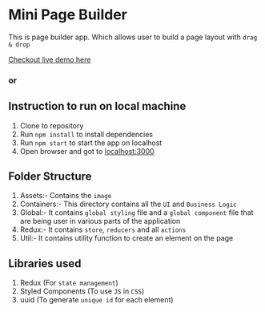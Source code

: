 # Mini Page Builder

This is page builder app. Which allows user to build a page layout with `drag & drop`

[Checkout live demo here](https://uddesh-mini-page-builder.netlify.app/)

### or

## Instruction to run on local machine

1. Clone to repository
2. Run `npm install` to install dependencies
3. Run `npm start` to start the app on localhost
4. Open browser and got to [localhost:3000](http://localhost:3000)

## Folder Structure

1. Assets:- Contains the `image`
2. Containers:- This directory contains all the `UI` and `Business Logic`
3. Global:- It contains `global styling` file and a `global component` file that are being user in various parts of the application
4. Redux:- It contains `store`, `reducers` and all `actions`
5. Util:- It contains utility function to create an element on the page

## Libraries used

1. Redux (For `state management`)
2. Styled Components (To use `JS` in `CSS`)
3. uuid (To generate `unique id` for each element)
